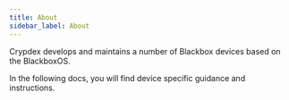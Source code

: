 ```yaml
---
title: About
sidebar_label: About
---
```


Crypdex develops and maintains a number of Blackbox devices based on the BlackboxOS.

In the following docs, you will find device specific guidance and instructions.
